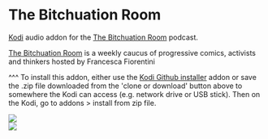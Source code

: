 The Bitchuation Room
=============================

<a href="www.kodi.tv">Kodi</a> audio addon for the <a href="https://www.francescafiorentini.com/bitchuation">The Bitchuation Room</a> podcast.<br>

<a href="https://www.francescafiorentini.com/bitchuation">The Bitchuation Room</a> is a weekly caucus of progressive comics, activists and thinkers hosted by Francesca Fiorentini<br>

^^^ To install this addon, either use the <a href="https://www.tvaddons.co/github-browser-kodi/">Kodi Github installer</a> addon or save the .zip file downloaded from the 'clone or download' button above to somewhere the Kodi can access (e.g. network drive or USB stick). Then on the Kodi, go to addons > install from zip file.<br>

<img src="https://pbcdn1.podbean.com/imglogo/image-logo/3664153/THUMB_NO_TEXTURE.png"><br>
<a href="http://www.kodi.tv"><img src="https://kodi.tv/sites/default/files/page/field_image/about--devices.jpg">

